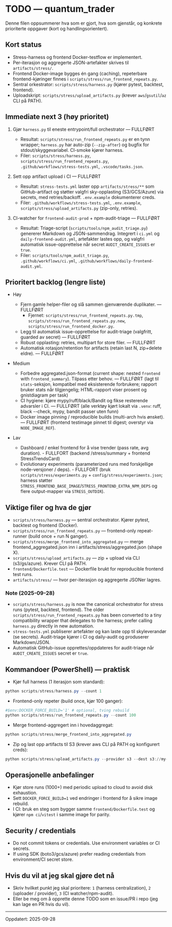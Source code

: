 # TODO — quantum_trader

Denne filen oppsummerer hva som er gjort, hva som gjenstår, og konkrete prioriterte oppgaver (kort og handlingsorientert).

## Kort status
- Stress-harness og frontend Docker-testflow er implementert.
- Per-iterasjon og aggregerte JSON-artefakter skrives til `artifacts/stress/`.
- Frontend Docker-image bygges én gang (caching), repeterbare frontend-kjøringer finnes i `scripts/stress/run_frontend_repeats.py`.
- Sentral orkestrator: `scripts/stress/harness.py` (kjører pytest, backtest, frontend).
- Uploadskript: `scripts/stress/upload_artifacts.py` (krever `aws`/`gsutil`/`az` CLI på PATH).

## Immediate next 3 (høy prioritet)
1. Gjør `harness.py` til eneste entrypoint/full orchestrator — FULLFØRT
   - Resultat: `scripts/stress/run_frontend_repeats.py` er en tynn wrapper; `harness.py` har auto-zip (`--zip-after`) og bugfix for stdout/skyggevariabel. CI-smoke kjører harness.
   - Filer: `scripts/stress/harness.py`, `scripts/stress/run_frontend_repeats.py`, `.github/workflows/stress-tests.yml`, `.vscode/tasks.json`.

2. Sett opp artifact upload i CI — FULLFØRT
   - Resultat: `stress-tests.yml` laster opp `artifacts/stress/**` som GitHub-artifact og støtter valgfri sky-opplasting (S3/GCS/Azure) via secrets, med retries/backoff. `.env.example` dokumenterer creds.
   - Filer: `.github/workflows/stress-tests.yml`, `.env.example`, `scripts/stress/upload_artifacts.py` (zip-only, retries).

3. CI-watcher for `frontend-audit-prod` + npm-audit-triage — FULLFØRT
   - Resultat: Triage-script (`scripts/tools/npm_audit_triage.py`) genererer Markdown og JSON-sammendrag. Integrert i `ci.yml` og `daily-frontend-audit.yml`, artefakter lastes opp, og valgfri automatisk issue-opprettelse når secret `AUDIT_CREATE_ISSUES` er `true`.
   - Filer: `scripts/tools/npm_audit_triage.py`, `.github/workflows/ci.yml`, `.github/workflows/daily-frontend-audit.yml`.

## Prioritert backlog (lengre liste)
- Høy
  - Fjern gamle helper-filer og slå sammen gjenværende duplikater. — FULLFØRT
    - Fjernet: `scripts/stress/run_frontend_repeats.py.tmp`, `scripts/stress/run_frontend_repeats.py.new`, `scripts/stress/run_frontend_docker.py`.
  - Legg til automatisk issue-opprettelse for audit-triage (valgfritt, guarded av secret) — FULLFØRT
  - Robust opplasting: retries, multipart for store filer. — FULLFØRT
  - Automatisk rotasjon/retention for artifacts (retain last N, zip+delete eldre). — FULLFØRT

- Medium
  - Forbedre aggregated.json-format (current shape: nested `frontend` with `frontend_summary`). Tilpass etter behov. — FULLFØRT (lagt til `stats`-seksjon, kompatibel med eksisterende forbrukere; rapport bruker stats når tilgjengelig; HTML-rapport viser prosent og gnistdiagram per task)
  - CI hygiene: kjøre mypy/ruff/black/Bandit og fikse resterende advarsler i CI. — FULLFØRT (alle verktøy kjørt lokalt via `.venv`: ruff, black --check, mypy, bandit passer uten funn)
  - Docker image pinning / reproducible builds (multi-arch hvis ønsket). — FULLFØRT (frontend testimage pinnet til digest; overstyr via `NODE_IMAGE_REF`).

- Lav
  - Dashboard / enkel frontend for å vise trender (pass rate, avg duration). - FULLFORT (backend /stress/summary + frontend StressTrendsCard)
  - Evolutionary experiments (parameterized runs med forskjellige node-versjoner / deps). - FULLFORT (bruk `scripts/stress/experiments.py` + `config/stress/experiments.json`; harness støtter `STRESS_FRONTEND_BASE_IMAGE`/`STRESS_FRONTEND_EXTRA_NPM_DEPS` og flere output-mapper via `STRESS_OUTDIR`).

## Viktige filer og hva de gjør
- `scripts/stress/harness.py` — sentral orchestrator. Kjører pytest, backtest og frontend (Docker).
- `scripts/stress/run_frontend_repeats.py` — frontend-only repeat-runner (build once + run N ganger).
- `scripts/stress/merge_frontend_into_aggregated.py` — merge frontend_aggregated.json inn i artifacts/stress/aggregated.json (shape X).
- `scripts/stress/upload_artifacts.py` — zip + upload via CLI (s3/gs/azure). Krever CLI på PATH.
- `frontend/Dockerfile.test` — Dockerfile brukt for reproducible frontend test runs.
- `artifacts/stress/` — hvor per-iterasjon og aggregerte JSONer lagres.

### Note (2025-09-28)
- `scripts/stress/harness.py` is now the canonical orchestrator for stress runs (pytest, backtest, frontend). The older `scripts/stress/run_frontend_repeats.py` has been converted to a tiny compatibility wrapper that delegates to the harness; prefer calling `harness.py` directly in new automation.
 - `stress-tests.yml` publiserer artefakter og kan laste opp til skyleverandør (se secrets). Audit-triage kjører i CI og daily-audit og produserer Markdown/JSON.
 - Automatisk GitHub-issue opprettes/oppdateres for audit-triage når `AUDIT_CREATE_ISSUES` secret er `true`.

## Kommandoer (PowerShell) — praktisk
- Kjør full harness (1 iterasjon som standard):
```powershell
python scripts/stress/harness.py --count 1
```

- Frontend-only repeter (build once, kjør 100 ganger):
```powershell
#$env:DOCKER_FORCE_BUILD='1' # optional, tving rebuild
python scripts/stress/run_frontend_repeats.py --count 100
```

- Merge frontend-aggregert inn i hovedaggregat:
```powershell
python scripts/stress/merge_frontend_into_aggregated.py
```

- Zip og last opp artifacts til S3 (krever aws CLI på PATH og konfigurert creds):
```powershell
python scripts/stress/upload_artifacts.py --provider s3 --dest s3://my-bucket/path/stress.zip
```

## Operasjonelle anbefalinger
- Kjør store runs (1000+) med periodic upload to cloud to avoid disk exhaustion.
- Sett `DOCKER_FORCE_BUILD=1` ved endringer i frontend for å sikre image rebuild.
- I CI: bruk en steg som bygger samme `frontend/Dockerfile.test` og kjører `npm ci`/`vitest` i samme image for parity.

## Security / credentials
- Do not commit tokens or credentials. Use environment variables or CI secrets.
- If using SDK (boto3/gcs/azure) prefer reading credentials from environment/CI secret store.

## Hvis du vil at jeg skal gjøre det nå
- Skriv hvilket punkt jeg skal prioritere: `1` (harness centralization), `2` (uploader / provider), `3` (CI watcher/npm-audit).
- Eller be meg om å opprette denne TODO som en issue/PR i repo (jeg kan lage en PR hvis du vil).

---
Oppdatert: 2025-09-28
